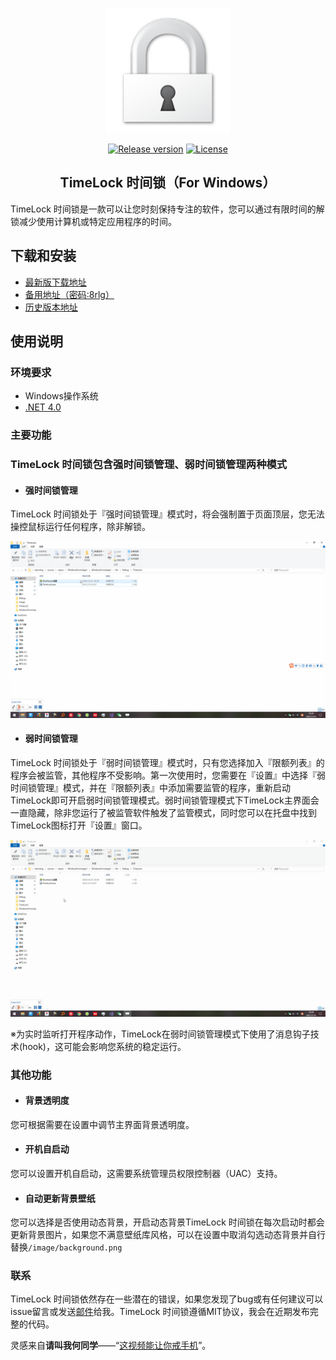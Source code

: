 <p align="center"><a href="https://github.com/Jinghao-Liu/TimeLock"><img width="200" src="https://github.com/Jinghao-Liu/TimeLock/blob/main/images/lock.png" alt="TimeLock logo"></a></p>

<p align="center">
  <a href="https://github.com/Jinghao-Liu/TimeLock/releases/"><img src="https://img.shields.io/github/release/Jinghao-Liu/TimeLock" alt="Release version"></a>
  <a href="https://github.com/Jinghao-Liu/TimeLock/blob/main/LICENSE"><img src="https://img.shields.io/badge/license-MIT-red.svg?style=flat-square" alt="License"></a>
 </p> 
 
<h2 align="center">TimeLock 时间锁（For Windows）</h2>
 
TimeLock 时间锁是一款可以让您时刻保持专注的软件，您可以通过有限时间的解锁减少使用计算机或特定应用程序的时间。

## 下载和安装

- [ 最新版下载地址](https://github.com/Jinghao-Liu/TimeLock/releases/download/1.1.3/TimeLocksetup1.1.3.exe)
- [ 备用地址（密码:8rlg）](https://wws.lanzoui.com/b01zuv93a)
- [ 历史版本地址](https://github.com/Jinghao-Liu/TimeLock/releases/)

## 使用说明

### 环境要求

- Windows操作系统
- [ .NET 4.0](https://www.microsoft.com/zh-cn/download/details.aspx?id=17718)

### 主要功能
### TimeLock 时间锁包含强时间锁管理、弱时间锁管理两种模式
+ #### 强时间锁管理
TimeLock 时间锁处于『强时间锁管理』模式时，将会强制置于页面顶层，您无法操控鼠标运行任何程序，除非解锁。

![avatar](https://github.com/Jinghao-Liu/TimeLock/blob/main/images/strong.gif)

+ #### 弱时间锁管理
TimeLock 时间锁处于『弱时间锁管理』模式时，只有您选择加入『限额列表』的程序会被监管，其他程序不受影响。第一次使用时，您需要在『设置』中选择『弱时间锁管理』模式，并在『限额列表』中添加需要监管的程序，重新启动TimeLock即可开启弱时间锁管理模式。弱时间锁管理模式下TimeLock主界面会一直隐藏，除非您运行了被监管软件触发了监管模式，同时您可以在托盘中找到TimeLock图标打开『设置』窗口。

![avatar](https://github.com/Jinghao-Liu/TimeLock/blob/main/images/weak.gif)

※为实时监听打开程序动作，TimeLock在弱时间锁管理模式下使用了消息钩子技术(hook)，这可能会影响您系统的稳定运行。
### 其他功能
+ ####  背景透明度
您可根据需要在设置中调节主界面背景透明度。
+ ####  开机自启动
您可以设置开机自启动，这需要系统管理员权限控制器（UAC）支持。
+ ####  自动更新背景壁纸
您可以选择是否使用动态背景，开启动态背景TimeLock 时间锁在每次启动时都会更新背景图片，如果您不满意壁纸库风格，可以在设置中取消勾选动态背景并自行替换`/image/background.png`
### 联系
TimeLock 时间锁依然存在一些潜在的错误，如果您发现了bug或有任何建议可以issue留言或发送[邮件](mailto:jinghaoliu@Hotmail.com)给我。TimeLock 时间锁遵循MIT协议，我会在近期发布完整的代码。

灵感来自**请叫我何同学**——“[这视频能让你戒手机](https://www.bilibili.com/video/BV1ev411x7en)”。
